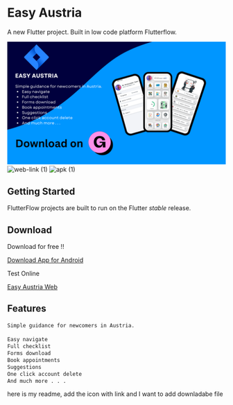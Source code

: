 # Easy Austria

A new Flutter project. Built in low code platform Flutterflow.

![alt text](<EASY AUSTRIA.png>)
![web-link (1)](https://github.com/sumon-ohid/Easy-Austria/assets/117649754/d2807c71-3a69-451a-8f70-ab95273428a9)
![apk (1)](https://github.com/sumon-ohid/Easy-Austria/assets/117649754/7f93fe13-8709-434e-9287-655a24d9ec5c)

## Getting Started


FlutterFlow projects are built to run on the Flutter _stable_ release.

## Download

Download for free !!

[Download App for Android](https://shorturl.at/sMtJk)

Test Online

[Easy Austria Web](https://sumon.flutterflow.app)


## Features

```
Simple guidance for newcomers in Austria.

Easy navigate
Full checklist
Forms download
Book appointments
Suggestions
One click account delete
And much more . . . 
```
here is my readme, add the icon with link and I want to add downladabe file
